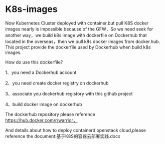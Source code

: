 # K8s-images

Now Kubernetes Cluster deployed with container,but pull K8S docker images nearly is impossible because of the GFW，So we need seek for another way，we build k8s image with dockerfile on Dockerhub that located in the overseas，then we pull k8s docker images from docker.hub.
This project provide the dockerfile used by Dockerhub when build k8s images. 

How do use this dockerfile? 

1、you need a Dockerhub account 

2、you need create docker registry on dockerhub 

3、associate you dockerhub registory with this github project 

4、build docker image on dockerhub 


The dockerhub repository please reference https://hub.docker.com/r/warrior，

And details about how to deploy containerd openstack cloud,please reference the document:基于K8S的容器云部署实践.docx
